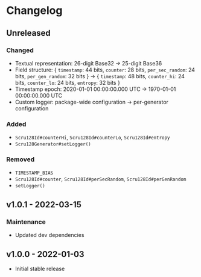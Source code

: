 # Changelog

## Unreleased

### Changed

- Textual representation: 26-digit Base32 -> 25-digit Base36
- Field structure: { `timestamp`: 44 bits, `counter`: 28 bits, `per_sec_random`:
  24 bits, `per_gen_random`: 32 bits } -> { `timestamp`: 48 bits, `counter_hi`:
  24 bits, `counter_lo`: 24 bits, `entropy`: 32 bits }
- Timestamp epoch: 2020-01-01 00:00:00.000 UTC -> 1970-01-01 00:00:00.000 UTC
- Custom logger: package-wide configuration -> per-generator configuration

### Added

- `Scru128Id#counterHi`, `Scru128Id#counterLo`, `Scru128Id#entropy`
- `Scru128Generator#setLogger()`

### Removed

- `TIMESTAMP_BIAS`
- `Scru128Id#counter`, `Scru128Id#perSecRandom`, `Scru128Id#perGenRandom`
- `setLogger()`

## v1.0.1 - 2022-03-15

### Maintenance

- Updated dev dependencies

## v1.0.0 - 2022-01-03

- Initial stable release
